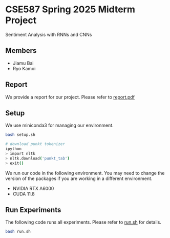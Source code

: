 # CSE587 Spring 2025 Midterm Project

Sentiment Analysis with RNNs and CNNs

## Members

* Jiamu Bai
* Ryo Kamoi

## Report

We provide a report for our project. Please refer to [report.pdf](report.pdf)

## Setup

We use miniconda3 for managing our environment.

```bash
bash setup.sh

# download punkt tokenizer
ipython
> import nltk
> nltk.download('punkt_tab')
> exit()
```

We run our code in the following environment. You may need to change the version of the packages if you are working in a different environment.

* NVIDIA RTX A6000
* CUDA 11.8

## Run Experiments

The following code runs all experiments. Please refer to [run.sh](run.sh) for details.

```bash
bash run.sh
```
